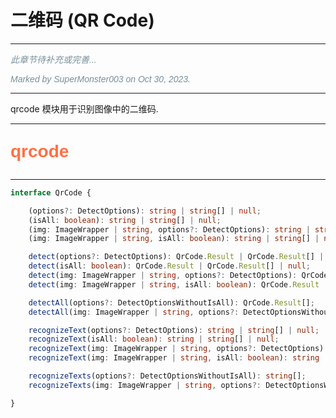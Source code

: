 # 二维码 (QR Code)

---

<p style="font: italic 1em sans-serif; color: #78909C">此章节待补充或完善...</p>
<p style="font: italic 1em sans-serif; color: #78909C">Marked by SuperMonster003 on Oct 30, 2023.</p>

---

qrcode 模块用于识别图像中的二维码.

---

<p style="font: bold 2em sans-serif; color: #FF7043">qrcode</p>

---

[//]: # (## [@] qrcode)

[//]: # ()
[//]: # (qrcode 可作为全局对象使用:)

[//]: # ()
[//]: # (```js)

[//]: # (typeof qrcode; // "function")

[//]: # (typeof qrcode.detect; // "function")

[//]: # (typeof qrcode.recognizeText; // "function")

[//]: # (```)

```ts
interface QrCode {

    (options?: DetectOptions): string | string[] | null;
    (isAll: boolean): string | string[] | null;
    (img: ImageWrapper | string, options?: DetectOptions): string | string[] | null;
    (img: ImageWrapper | string, isAll: boolean): string | string[] | null;

    detect(options?: DetectOptions): QrCode.Result | QrCode.Result[] | null;
    detect(isAll: boolean): QrCode.Result | QrCode.Result[] | null;
    detect(img: ImageWrapper | string, options?: DetectOptions): QrCode.Result | QrCode.Result[] | null;
    detect(img: ImageWrapper | string, isAll: boolean): QrCode.Result | QrCode.Result[] | null;

    detectAll(options?: DetectOptionsWithoutIsAll): QrCode.Result[];
    detectAll(img: ImageWrapper | string, options?: DetectOptionsWithoutIsAll): QrCode.Result[];

    recognizeText(options?: DetectOptions): string | string[] | null;
    recognizeText(isAll: boolean): string | string[] | null;
    recognizeText(img: ImageWrapper | string, options?: DetectOptions): string | string[] | null;
    recognizeText(img: ImageWrapper | string, isAll: boolean): string | string[] | null;

    recognizeTexts(options?: DetectOptionsWithoutIsAll): string[];
    recognizeTexts(img: ImageWrapper | string, options?: DetectOptionsWithoutIsAll): string[];

}
```